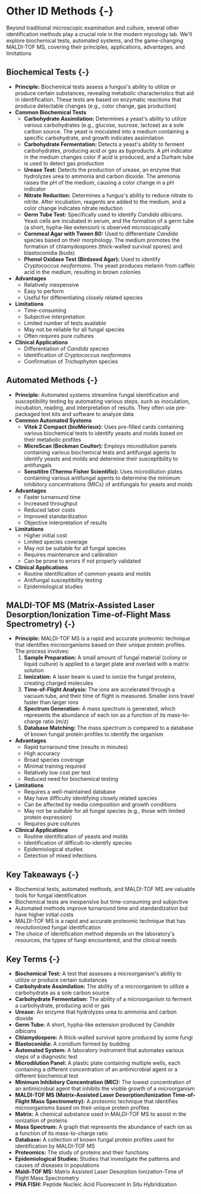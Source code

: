 # Other ID Methods {-}

Beyond traditional microscopic examination and culture, several other identification methods play a crucial role in the modern mycology lab. We'll explore biochemical tests, automated systems, and the game-changing MALDI-TOF MS, covering their principles, applications, advantages, and limitations

## **Biochemical Tests** {-}

*   **Principle:** Biochemical tests assess a fungus's ability to utilize or produce certain substances, revealing metabolic characteristics that aid in identification. These tests are based on enzymatic reactions that produce detectable changes (e.g., color change, gas production)
*   **Common Biochemical Tests**
    *   **Carbohydrate Assimilation:** Determines a yeast's ability to utilize various carbohydrates (e.g., glucose, sucrose, lactose) as a sole carbon source. The yeast is inoculated into a medium containing a specific carbohydrate, and growth indicates assimilation
    *   **Carbohydrate Fermentation:** Detects a yeast's ability to ferment carbohydrates, producing acid or gas as byproducts. A pH indicator in the medium changes color if acid is produced, and a Durham tube is used to detect gas production
    *   **Urease Test:** Detects the production of urease, an enzyme that hydrolyzes urea to ammonia and carbon dioxide. The ammonia raises the pH of the medium, causing a color change in a pH indicator
    *   **Nitrate Reduction:** Determines a fungus's ability to reduce nitrate to nitrite. After incubation, reagents are added to the medium, and a color change indicates nitrate reduction
    *   **Germ Tube Test:** Specifically used to identify *Candida albicans*. Yeast cells are incubated in serum, and the formation of a germ tube (a short, hypha-like extension) is observed microscopically
    *   **Cornmeal Agar with Tween 80:** Used to differentiate *Candida* species based on their morphology. The medium promotes the formation of chlamydospores (thick-walled survival spores) and blastoconidia (buds)
    *   **Phenol Oxidase Test (Birdseed Agar):** Used to identify *Cryptococcus neoformans*. The yeast produces melanin from caffeic acid in the medium, resulting in brown colonies
*   **Advantages**
    *   Relatively inexpensive
    *   Easy to perform
    *   Useful for differentiating closely related species
*   **Limitations**
    *   Time-consuming
    *   Subjective interpretation
    *   Limited number of tests available
    *   May not be reliable for all fungal species
    *   Often requires pure cultures
*   **Clinical Applications**
    *   Differentiation of *Candida* species
    *   Identification of *Cryptococcus neoformans*
    *   Confirmation of *Trichophyton* species

## **Automated Methods** {-}

*   **Principle:** Automated systems streamline fungal identification and susceptibility testing by automating various steps, such as inoculation, incubation, reading, and interpretation of results. They often use pre-packaged test kits and software to analyze data
*   **Common Automated Systems**
    *   **Vitek 2 Compact (bioMérieux):** Uses pre-filled cards containing various biochemical tests to identify yeasts and molds based on their metabolic profiles
    *   **MicroScan (Beckman Coulter):** Employs microdilution panels containing various biochemical tests and antifungal agents to identify yeasts and molds and determine their susceptibility to antifungals
    *   **Sensititre (Thermo Fisher Scientific):** Uses microdilution plates containing various antifungal agents to determine the minimum inhibitory concentrations (MICs) of antifungals for yeasts and molds
*   **Advantages**
    *   Faster turnaround time
    *   Increased throughput
    *   Reduced labor costs
    *   Improved standardization
    *   Objective interpretation of results
*   **Limitations**
    *   Higher initial cost
    *   Limited species coverage
    *   May not be suitable for all fungal species
    *   Requires maintenance and calibration
    *   Can be prone to errors if not properly validated
*   **Clinical Applications**
    *   Routine identification of common yeasts and molds
    *   Antifungal susceptibility testing
    *   Epidemiological studies

## **MALDI-TOF MS (Matrix-Assisted Laser Desorption/Ionization Time-of-Flight Mass Spectrometry)** {-}

*   **Principle:** MALDI-TOF MS is a rapid and accurate proteomic technique that identifies microorganisms based on their unique protein profiles. The process involves:
    1.  **Sample Preparation:** A small amount of fungal material (colony or liquid culture) is applied to a target plate and overlaid with a matrix solution
    2.  **Ionization:** A laser beam is used to ionize the fungal proteins, creating charged molecules
    3.  **Time-of-Flight Analysis:** The ions are accelerated through a vacuum tube, and their time of flight is measured. Smaller ions travel faster than larger ions
    4.  **Spectrum Generation:** A mass spectrum is generated, which represents the abundance of each ion as a function of its mass-to-charge ratio (m/z)
    5.  **Database Matching:** The mass spectrum is compared to a database of known fungal protein profiles to identify the organism
*   **Advantages**
    *   Rapid turnaround time (results in minutes)
    *   High accuracy
    *   Broad species coverage
    *   Minimal training required
    *   Relatively low cost per test
    *   Reduced need for biochemical testing
*   **Limitations**
    *   Requires a well-maintained database
    *   May have difficulty identifying closely related species
    *   Can be affected by media composition and growth conditions
    *   May not be suitable for all fungal species (e.g., those with limited protein expression)
    *   Requires pure cultures
*   **Clinical Applications**
    *   Routine identification of yeasts and molds
    *   Identification of difficult-to-identify species
    *   Epidemiological studies
    *   Detection of mixed infections

## **Key Takeaways** {-}

*   Biochemical tests, automated methods, and MALDI-TOF MS are valuable tools for fungal identification
*   Biochemical tests are inexpensive but time-consuming and subjective
*   Automated methods improve turnaround time and standardization but have higher initial costs
*   MALDI-TOF MS is a rapid and accurate proteomic technique that has revolutionized fungal identification
*   The choice of identification method depends on the laboratory's resources, the types of fungi encountered, and the clinical needs

## **Key Terms** {-}

*   **Biochemical Test:** A test that assesses a microorganism's ability to utilize or produce certain substances
*   **Carbohydrate Assimilation:** The ability of a microorganism to utilize a carbohydrate as a sole carbon source
*   **Carbohydrate Fermentation:** The ability of a microorganism to ferment a carbohydrate, producing acid or gas
*   **Urease:** An enzyme that hydrolyzes urea to ammonia and carbon dioxide
*   **Germ Tube:** A short, hypha-like extension produced by *Candida albicans*
*   **Chlamydospore:** A thick-walled survival spore produced by some fungi
*   **Blastoconidia:** A conidium formed by budding
*   **Automated System:** A laboratory instrument that automates various steps of a diagnostic test
*   **Microdilution Panel:** A plastic plate containing multiple wells, each containing a different concentration of an antimicrobial agent or a different biochemical test
*   **Minimum Inhibitory Concentration (MIC):** The lowest concentration of an antimicrobial agent that inhibits the visible growth of a microorganism
*   **MALDI-TOF MS (Matrix-Assisted Laser Desorption/Ionization Time-of-Flight Mass Spectrometry):** A proteomic technique that identifies microorganisms based on their unique protein profiles
*   **Matrix:** A chemical substance used in MALDI-TOF MS to assist in the ionization of proteins
*   **Mass Spectrum:** A graph that represents the abundance of each ion as a function of its mass-to-charge ratio
*   **Database:** A collection of known fungal protein profiles used for identification by MALDI-TOF MS
*   **Proteomics:** The study of proteins and their functions
*   **Epidemiological Studies:** Studies that investigate the patterns and causes of diseases in populations
*   **Maldi-TOF MS:** Matrix Assisted Laser Desorption Ionization-Time of Flight Mass Spectrometry
*   **PNA FISH:** Peptide Nucleic Acid Fluorescent In Situ Hybridization
